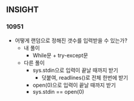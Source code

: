 ## INSIGHT
### 10951
- 어떻게 랜덤으로 정해진 갯수를 입력받을 수 있는가?
    - 내 풀이
        - While문 + try-except문
    - 다른 풀이
        - sys.stdin으로 입력이 끝날 때까지 받기
            - 덧붙여, readlines()로 전체 한번에 받기
        - open(0)으로 입력이 끝날 때까지 받기
        - sys.stdin == open(0)
